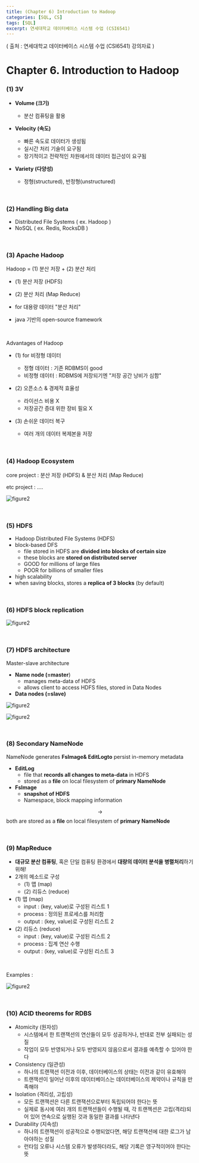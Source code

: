 ```yaml
---
title: (Chapter 6) Introduction to Hadoop
categories: [SQL, CS]
tags: [SQL]
excerpt: 연세대학교 데이터베이스 시스템 수업 (CSI6541)
---
```


<script src="https://cdn.mathjax.org/mathjax/latest/MathJax.js?config=TeX-AMS-MML_HTMLorMML" type="text/javascript"></script>
( 출처 : 연세대학교 데이터베이스 시스템 수업 (CSI6541) 강의자료 )

# Chapter 6. Introduction to Hadoop

### (1) 3V

- **Volume (크기)**
  - 분산 컴퓨팅을 활용

- **Velocity (속도)**
  - 빠른 속도로 데이터가 생성됨
  - 실시간 처리 기술이 요구됨
  - 장기적이고 전략적인 차원에서의 데이터 접근성이 요구됨

- **Variety (다양성)**
  - 정형(structured), 반정형(unstructured)

<br>

### (2) Handling Big data

- Distributed File Systems ( ex. Hadoop )
- NoSQL ( ex. Redis, RocksDB )

<br>

### (3) Apache Hadoop

Hadoop = (1) 분산 저장 + (2) 분산 처리

- (1) 분산 저장 (HDFS)
- (2) 분산 처리 (Map Reduce)

- for 대용량 데이터 "분산 처리"
- java 기반의 open-source framework

<br>

Advantages of Hadoop

- (1) for 비정형 데이터
  - 정형 데이터 : 기존 RDBMS이 good
  - 비정형 데이터 : RDBMS에 저장되기엔 "저장 공간 낭비가 심함"
- (2) 오픈소스 & 경제적 효율성
  - 라이선스 비용 X
  - 저장공간 증대 위한 장비 필요 X

- (3) 손쉬운 데이터 복구
  - 여러 개의 데이터 복제본을 저장

<br>

### (4) Hadoop Ecosystem

core project : 분산 저장 (HDFS) & 분산 처리 (Map Reduce)

etc project : ....

![figure2](/assets/img/sql/img13.png)

<br>

### (5) HDFS

- Hadoop Distributed File Systems (HDFS)
- block-based DFS
  - file stored in HDFS are **divided into blocks of certain size**
  - these blocks are **stored on distributed server**
  - GOOD for millions of large files
  - POOR for billions of smaller files
- high scalability
- when saving blocks, stores a **replica of 3 blocks** (by default)

<br>

### (6) HDFS block replication

![figure2](/assets/img/sql/img14.png)

<br>

### (7) HDFS architecture

Master-slave architecture

- **Name node (=master**)
  - manages meta-data of HDFS
  - allows client to access HDFS files, stored in Data Nodes
- **Data nodes (=slave)**

![figure2](/assets/img/sql/img15.png)

![figure2](/assets/img/sql/img16.png)

<br>

### (8) Secondary NameNode

NameNode generates **FsImage& EditLogto** persist in-memory metadata

- **EditLog**
  - file that **records all changes to meta-data** in HDFS
  - stored as a **file** on local filesystem of **primary NameNode**
- **FsImage**
  - **snapshot of HDFS**
  - Namespace, block mapping information

$$\rightarrow$$ both are stored as a **file** on local filesystem of **primary NameNode**

<br>

### (9) MapReduce

- **대규모 분산 컴퓨팅**, 혹은 단일 컴퓨팅 환경에서 **대량의 데이터 분석을 병렬처리**하기 위해!
- 2개의 메소드로 구성
  - (1) 맵 (map)
  - (2) 리듀스 (reduce)
- (1) 맵 (map)
  - input : (key, value)로 구성된 리스트 1
  - process : 정의된 프로세스를 처리함
  - output : (key, value)로 구성된 리스트 2
- (2) 리듀스 (reduce)
  - input : (key, value)로 구성된 리스트 2
  - process : 집계 연산 수행
  - output : (key, value)로 구성된 리스트 3

<br>

Examples :

![figure2](/assets/img/sql/img17.png)

<br>

### (10) ACID theorems for RDBS

- Atomicity (원자성)
  - 시스템에서 한 트랜잭션의 연산들이 모두 성공하거나, 반대로 전부 실패되는 성질
  - 작업이 모두 반영되거나 모두 반영되지 않음으로서 결과를 예측할 수 있어야 한다
- Consistency (일관성)
  - 하나의 트랜잭션 이전과 이후, 데이터베이스의 상태는 이전과 같이 유효해야
  - 트랜잭션이 일어난 이후의 데이터베이스는 데이터베이스의 제약이나 규칙을 만족해야
- Isolation (격리성, 고립성)
  - 모든 트랜잭션은 다른 트랜잭션으로부터 독립되어야 한다는 뜻
  - 실제로 동시에 여러 개의 트랜잭션들이 수행될 때, 각 트랜젝션은 고립(격리)되어 있어 연속으로 실행된 것과 동일한 결과를 나타낸다
- Durability (지속성)
  - 하나의 트랜잭션이 성공적으로 수행되었다면, 해당 트랜잭션에 대한 로그가 남아야하는 성질
  - 런타임 오류나 시스템 오류가 발생하더라도, 해당 기록은 영구적이어야 한다는 뜻